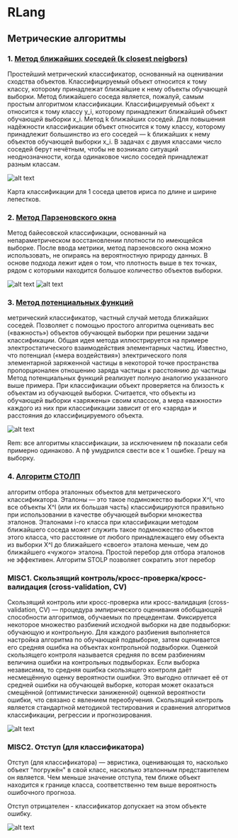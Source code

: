 # RLang

## Метрические алгоритмы

### 1. [Метод ближайших соседей (k closest neigbors)](https://github.com/Dembele/RLang/tree/master/knn)
Простейший метрический классификатор, основанный на оценивании сходства объектов. Классифицируемый объект относится к тому классу, которому принадлежат ближайшие к нему объекты обучающей выборки.
Метод ближайшего соседа является, пожалуй, самым простым алгоритмом классификации. Классифицируемый объект x относится к тому классу y_i, которому принадлежит ближайший объект обучающей выборки x_i.
Метод k ближайших соседей. Для повышения надёжности классификации объект относится к тому классу, которому принадлежит большинство из его соседей — k ближайших к нему объектов обучающей выборки x_i. В задачах с двумя классами число соседей берут нечётным, чтобы не возникало ситуаций неоднозначности, когда одинаковое число соседей принадлежат разным классам.

![alt text](https://github.com/Dembele/RLang/blob/master/knn/knn.png?raw=true "Карта классификации для 1 соседа")

Карта классификации для 1 соседа цветов ириса по длине и ширине лепестков.

### 2.  [Метод Парзеновского окна](https://github.com/Dembele/RLang/tree/master/pw)
Метод байесовской классификации, основанный на непараметрическом восстановлении плотности по имеющейся выборке.
После ввода метрики, метод парзеновского окна можно использовать, не опираясь на вероятностную природу данных.
В основе подхода лежит идея о том, что плотность выше в тех точках, рядом с которыми находится большое количество объектов выборки.

![alt text](https://github.com/Dembele/RLang/blob/master/pw/PW.png?raw=true "карта классификации")
![alt text](https://github.com/Dembele/RLang/blob/master/pw/loo.pw.png?raw=true "Зависимость количества ошибок от величины окна")

### 3. [Метод потенциальных функций](https://github.com/Dembele/RLang/tree/master/pf)
метрический классификатор, частный случай метода ближайших соседей. Позволяет с помощью простого алгоритма оценивать вес («важность») объектов обучающей выборки при решении задачи классификации.
Общая идея метода иллюстрируется на примере электростатического взаимодействия элементарных частиц. Известно, что потенциал («мера воздействия») электрического поля элементарной заряженной частицы в некоторой точке пространства пропорционален отношению заряда частицы к расстоянию до частицы
Метод потенциальных функций реализует полную аналогию указанного выше примера. При классификации объект проверяется на близость к объектам из обучающей выборки. Считается, что объекты из обучающей выборки «заряжены» своим классом, а мера «важности» каждого из них при классификации зависит от его «заряда» и расстояния до классифицируемого объекта.

![alt text](https://github.com/Dembele/RLang/blob/master/pf/PF.png?raw=true "потенциалы")

Rem: все алгоритмы классификации, за исключением пф показали себя примерно одинаково. А пф умудрился свести все к 1 ошибке. Грешу на выборку.

### 4. [Алгоритм СТОЛП](https://github.com/Dembele/RLang/tree/master/stolp)
алгоритм отбора эталонных объектов для метрического классификатора.
Эталоны — это такое подмножество выборки X^l, что все объекты X^l (или их большая часть) классифицируются правильно при использовании в качестве обучающей выборки множества эталонов.
Эталонами i-го класса при классификации методом ближайшего соседа может служить такое подмножество объектов этого класса, что расстояние от любого принадлежащего ему объекта из выборки X^l до ближайшего «своего» эталона меньше, чем до ближайшего «чужого» эталона.
Простой перебор для отбора эталонов не эффективен. Алгоритм STOLP позволяет сократить этот перебор

### MISC1. Скользящий контроль/кросс-проверка/кросс-валидация (cross-validation, CV)
Скользящий контроль или кросс-проверка или кросс-валидация (cross-validation, CV) — процедура эмпирического оценивания обобщающей способности алгоритмов, обучаемых по прецедентам.
Фиксируется некоторое множество разбиений исходной выборки на две подвыборки: обучающую и контрольную. Для каждого разбиения выполняется настройка алгоритма по обучающей подвыборке, затем оценивается его средняя ошибка на объектах контрольной подвыборки. Оценкой скользящего контроля называется средняя по всем разбиениям величина ошибки на контрольных подвыборках.
Если выборка независима, то средняя ошибка скользящего контроля даёт несмещённую оценку вероятности ошибки. Это выгодно отличает её от средней ошибки на обучающей выборке, которая может оказаться смещённой (оптимистически заниженной) оценкой вероятности ошибки, что связано с явлением переобучения.
Скользящий контроль является стандартной методикой тестирования и сравнения алгоритмов классификации, регрессии и прогнозирования.

![alt text](https://github.com/Dembele/RLang/blob/master/knn/loo.knn.png?raw=true "loo для knn")

### MISC2. Отступ (для классификатора)
Отступ (для классификатора) — эвристика, оценивающая то, насколько объект "погружён" в свой класс, насколько эталонным представителем он является. Чем меньше значение отступа, тем ближе объект находится к границе класса, соответственно тем выше вероятность ошибочного прогноза.

Отступ отрицателен - классификатор допускает на этом объекте ошибку.

![alt text](https://github.com/Dembele/RLang/blob/master/marg/margin.png?raw=true "loo для knn")

